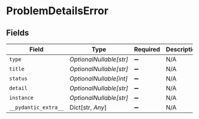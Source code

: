# ProblemDetailsError


## Fields

| Field                   | Type                    | Required                | Description             |
| ----------------------- | ----------------------- | ----------------------- | ----------------------- |
| `type`                  | *OptionalNullable[str]* | :heavy_minus_sign:      | N/A                     |
| `title`                 | *OptionalNullable[str]* | :heavy_minus_sign:      | N/A                     |
| `status`                | *OptionalNullable[int]* | :heavy_minus_sign:      | N/A                     |
| `detail`                | *OptionalNullable[str]* | :heavy_minus_sign:      | N/A                     |
| `instance`              | *OptionalNullable[str]* | :heavy_minus_sign:      | N/A                     |
| `__pydantic_extra__`    | Dict[str, *Any*]        | :heavy_minus_sign:      | N/A                     |